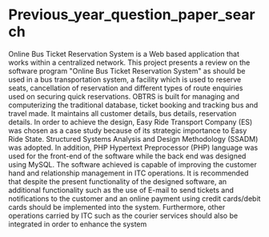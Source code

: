 # Previous_year_question_paper_search
Online Bus Ticket Reservation System is a Web based application that works within a 
centralized network. This project presents a review on the software program "Online Bus Ticket 
Reservation System" as should be used in a bus transportation system, a facility which is used to 
reserve seats, cancellation of reservation and different types of route enquiries used on securing 
quick reservations. OBTRS is built for managing and computerizing the traditional database, 
ticket booking and tracking bus and travel made. It maintains all customer details, bus details, 
reservation details. In order to achieve the design, Easy Ride Transport Company (ES) was 
chosen as a case study because of its strategic importance to Easy Ride State. Structured Systems 
Analysis and Design Methodology (SSADM) was adopted. In addition, PHP Hypertext 
Preprocessor (PHP) language was used for the front-end of the software while the back end was 
designed using MySQL. The software achieved is capable of improving the customer hand and 
relationship management in ITC operations. It is recommended that despite the present 
functionality of the designed software, an additional functionality such as the use of E-mail to 
send tickets and notifications to the customer and an online payment using credit cards/debit 
cards should be implemented into the system. Furthermore, other operations carried by ITC such 
as the courier services should also be integrated in order to enhance the system
